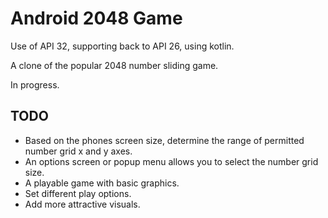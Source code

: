 # Android 2048 Game

Use of API 32, supporting back to API 26, using kotlin.

A clone of the popular 2048 number sliding game.

In progress.

## TODO
* Based on the phones screen size, determine the range of permitted number grid x and y axes. 
* An options screen or popup menu allows you to select the number grid size.
* A playable game with basic graphics.
* Set different play options.
* Add more attractive visuals.